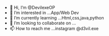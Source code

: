 - 👋 Hi, I’m @DevilexeOP
- 👀 I’m interested in ...App/Web Dev
- 🌱 I’m currently learning ...Html,css,java,python
- 💞️ I’m looking to collaborate on ...
- 📫 How to reach me ...instagram @d3vil.exe

<!---
DevilexeOP/DevilexeOP is a ✨ special ✨ repository because its `README.md` (this file) appears on your GitHub profile.
You can click the Preview link to take a look at your changes.
--->
